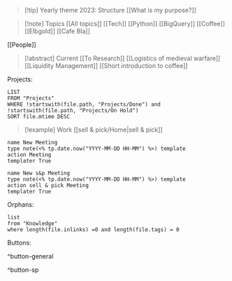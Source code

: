 > [!tip] Yearly theme 2023: Structure
> [[What is my purpose?]]

> [!note]  Topics
> [[All topics]]
> [[Tech]] [[Python]] [[BigQuery]]
> [[Coffee]] [[Elbgold]] [[Cafe Bla]]
> 
[[People]]

> [!abstract] Current
> [[To Research]] 
> [[Logistics of medieval warfare]]
> [[Liquidity Management]]
> [[Short introduction to coffee]]

Projects:
```dataview
LIST
FROM "Projects"
WHERE !startswith(file.path, "Projects/Done") and !startswith(file.path, "Projects/On Hold")
SORT file.mtime DESC
```

> [!example] Work
> [[sell & pick/Home|sell & pick]]

```button
name New Meeting
type note(<% tp.date.now("YYYY-MM-DD HH-MM") %>) template
action Meeting
templater True
```
```button
name New s&p Meeting
type note(<% tp.date.now("YYYY-MM-DD HH-MM") %>) template
action sell & pick Meeting
templater True
```


Orphans:
```dataview
list
from "Knowledge"
where length(file.inlinks) =0 and length(file.tags) = 0
```



Buttons:

^button-general


^button-sp
